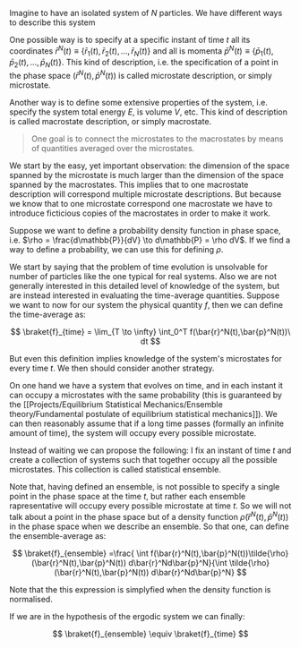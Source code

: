 Imagine to have an isolated system of $N$ particles. We have different ways to describe this system

One possible way is to specify at a specific instant of time $t$ all its coordinates $\bar{r}^N(t) \equiv \{\bar{r}_1(t), \bar{r}_2(t), \dots, \bar{r}_N(t)\}$ and all is momenta $\bar{p}^N(t) \equiv \{\bar{p}_1(t), \bar{p}_2(t), \dots, \bar{p}_N(t)\}$. 
This kind of description, i.e. the specification of a point in the phase space $(\bar{r}^N(t),\bar{p}^N(t))$ is called microstate description, or simply microstate.

Another way is to define some extensive properties of the system, i.e. specify the system total energy $E$, is volume $V$, etc.
This kind of description is called macrostate description, or simply macrostate.

> One goal is to connect the microstates to the macrostates by means of quantities averaged over the microstates.

We start by the easy, yet important observation: the dimension of the space spanned by the microstate is much larger than the dimension of the space spanned by the macrostates.
This implies that to one macrostate description will correspond multiple microstate descriptions.
But because we know that to one microstate correspond one macrostate we have to introduce ficticious copies of the macrostates in order to make it work.


Suppose we want to define a probability density function in phase space, i.e. $\rho = \frac{d\mathbb{P}}{dV} \to d\mathbb{P} = \rho dV$.
If we find a way to define a probability, we can use this for defining $\rho$.





We start by saying that the problem of time evolution is unsolvable for number of particles like the one typical for real systems. 
Also we are not generally interested in this detailed level of knowledge of the system, but are instead interested in evaluating the time-average quantities. Suppose we want to now for our system the physical quantity $f$, then we can define the time-average as:

$$ \braket{f}_{time} = \lim_{T \to \infty} \int_0^T f(\bar{r}^N(t),\bar{p}^N(t))\ dt $$

But even this definition implies knowledge of the system's microstates for every time $t$.
We then should consider another strategy.

On one hand we have a system that evolves on time, and in each instant it can occupy a microstates with the same probability (this is guaranteed by the [[Projects/Equilibrium Statistical Mechanics/Ensemble theory/Fundamental postulate of equilibrium statistical mechanics]]). We can then reasonably assume that if a long time passes (formally an infinite amount of time), the system will occupy every possible microstate. 

Instead of waiting we can propose the following: I fix an instant of time $t$ and create a collection of systems such that together occupy all the possible microstates.
This collection is called statistical ensemble.

Note that, having defined an ensemble, is not possible to specify a single point in the phase space at the time $t$, but rather each ensemble rapresentative will occupy every possible microstate at time $t$. So we will not talk about a point in the phase space but of a density function $\tilde{\rho}(\bar{r}^N(t),\bar{p}^N(t))$ in the phase space when we describe an ensemble.
So that one, can define the ensemble-average as:

$$ \braket{f}_{ensemble} =\frac{ \int f(\bar{r}^N(t),\bar{p}^N(t))\tilde{\rho}(\bar{r}^N(t),\bar{p}^N(t)) d\bar{r}^Nd\bar{p}^N}{\int \tilde{\rho}(\bar{r}^N(t),\bar{p}^N(t)) d\bar{r}^Nd\bar{p}^N} $$

Note that the this expression is simplyfied when the density function is normalised.

If we are in the hypothesis of the ergodic system we can finally:

$$  \braket{f}_{ensemble} \equiv  \braket{f}_{time} $$
